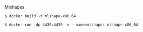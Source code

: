 Mlshapes 

```
$ docker build -t mlshape-x86_64 .

$ docker run -dp 4439:4439 -v --name=mlshapes mlshape-x86_64
```